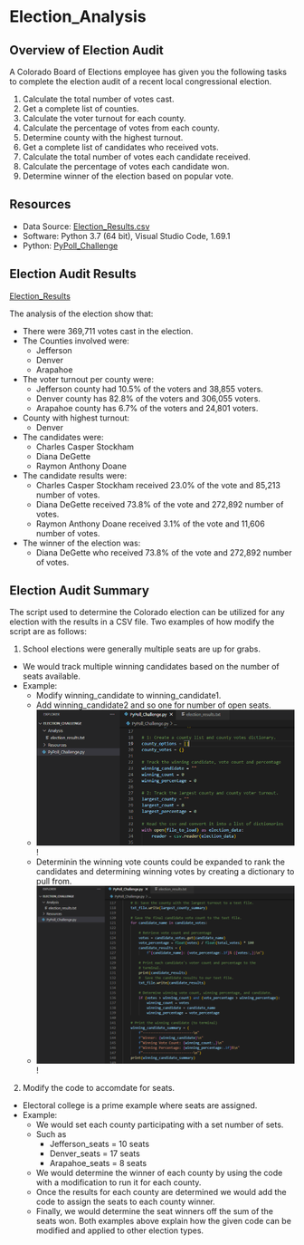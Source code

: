 # Election_Analysis

## Overview of Election Audit
A Colorado Board of Elections employee has given you the following tasks to complete the election audit of a recent local congressional election.

1. Calculate the total number of votes cast.
2. Get a complete list of counties.
3. Calculate the voter turnout for each county.
4. Calculate the percentage of votes from each county.
5. Determine county with the highest turnout.
6. Get a complete list of candidates who received vots.
7. Calculate the total number of votes each candidate received.
8. Calculate the percentage of votes each candidate won.
9. Determine winner of the election based on popular vote.

## Resources
- Data Source: [Election_Results.csv](https://github.com/nkinsler/Election_Analysis/blob/main/Resources/election_results.csv)
- Software: Python 3.7 (64 bit), Visual Studio Code, 1.69.1 
- Python: [PyPoll_Challenge](https://github.com/nkinsler/Election_Analysis/blob/main/PyPoll_Challenge.py)

## Election Audit Results
[Election_Results](https://github.com/nkinsler/Election_Analysis/blob/main/Analysis/election_results.txt)

The analysis of the election show that:
- There were 369,711 votes cast in the election.
- The Counties involved were:
  - Jefferson
  - Denver
  - Arapahoe
- The voter turnout per county were:
  - Jefferson county had 10.5% of the voters and 38,855 voters.
  - Denver county has 82.8% of the voters and 306,055 voters.
  - Arapahoe county has 6.7% of the voters and 24,801 voters.
- County with highest turnout:
  - Denver
- The candidates were:
  - Charles Casper Stockham
  - Diana DeGette
  - Raymon Anthony Doane
- The candidate results were:
  - Charles Casper Stockham received 23.0% of the vote and 85,213 number of votes.
  - Diana DeGette received 73.8% of the vote and 272,892 number of votes.
  - Raymon Anthony Doane received 3.1% of the vote and 11,606 number of votes.
- The winner of the election was:
  - Diana DeGette who received 73.8% of the vote and 272,892 number of votes.

## Election Audit Summary
The script used to determine the Colorado election can be utilized for any election with the results in a CSV file.  Two examples of how modify the script are as follows:
1. School elections were generally multiple seats are up for grabs.
  - We would track multiple winning candidates based on the number of seats available.
  - Example: 
    - Modify winning_candidate to winning_candidate1.
    - Add winning_candidate2 and so one for number of open seats.
    - ![School_Election1](https://github.com/nkinsler/Election_Analysis/blob/main/Resources/School_Election1.png)!
    - Determinin the winning vote counts could be expanded to rank the candidates and determining winning votes by creating a dictionary to pull from.
    - ![School_Election2](https://github.com/nkinsler/Election_Analysis/blob/main/Resources/School_Election2.png)!
 2. Modify the code to accomdate for seats.
  - Electoral college is a prime example where seats are assigned.
  - Example:
    - We would set each county participating with a set number of sets.
    - Such as
      - Jefferson_seats = 10 seats
      - Denver_seats = 17 seats
      - Arapahoe_seats = 8 seats
    - We would determine the winner of each county by using the code with a modification to run it for each county.
    - Once the results for each county are determined we would add the code to assign the seats to each county winner.
    - Finally, we would determine the seat winners off the sum of the seats won.
 Both examples above explain how the given code can be modified and applied to other election types.
